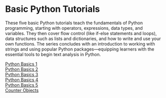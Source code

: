 # Basic Python Tutorials
These five basic Python tutorials teach the fundamentals of Python programming, starting with operators, expressions, data types, and variables. They then cover flow control (like if-else statements and loops), data structures such as lists and dictionaries, and how to write and use your own functions. The series concludes with an introduction to working with strings and using popular Python packages—equipping learners with the essential tools to begin text analysis in Python.


[Python Basics 1](./basic/python-basics-1.ipynb)
<br>
[Python Basics 2](./basic/python-basics-2.ipynb)
<br>
[Python Basics 3](./basic/python-basics-3.ipynb)
<br>
[Python Basics 4](./basic/python-basics-4.ipynb)
<br>
[Python Basics 5](./basic/python-basics-5.ipynb)
<br>
[Counter Objects](./basic/counter-objects.ipynb)
